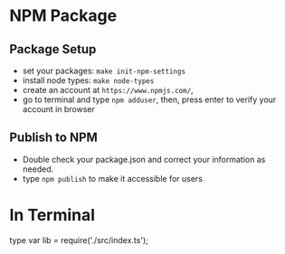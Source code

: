 # NPM Package

## Package Setup
* set your packages: `make init-npm-settings`
* install node types: `make node-types` 
* create an account at `https://www.npmjs.com/`, 
* go to terminal and type `npm adduser`, then, press enter to verify your account in browser

## Publish to NPM
* Double check your package.json and correct your information as needed.
* type `npm publish` to make it accessible for users

# In Terminal
type var lib = require('./src/index.ts');